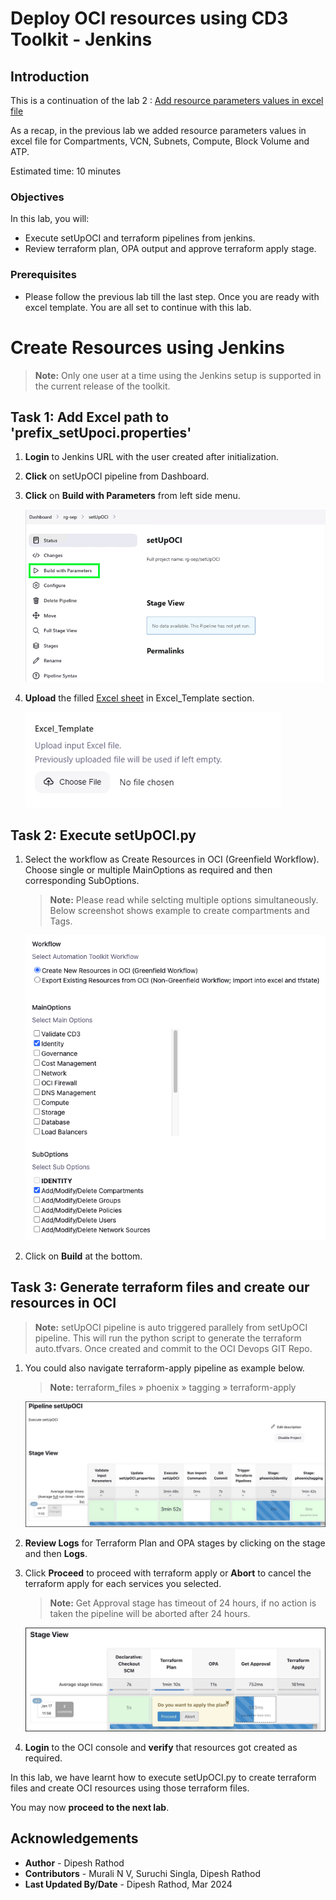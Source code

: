 # Deploy OCI resources using CD3 Toolkit - Jenkins

## Introduction

This is a continuation of the lab 2 : [Add resource parameters values in excel file](/cd3-automation-toolkit/add-resource-values-excel/add-resource.md)

As a recap, in the previous lab we added resource parameters values in excel file for Compartments, VCN, Subnets, Compute, Block Volume and ATP.

Estimated time: 10 minutes

### Objectives

In this lab, you will:

- Execute setUpOCI and terraform pipelines from jenkins.
- Review terraform plan, OPA output and approve terraform apply stage.

### Prerequisites

- Please follow the previous lab till the last step. Once you are ready with excel template. You are all set to continue with this lab.

# Create Resources using Jenkins
   
   >**Note:** Only one user at a time using the Jenkins setup is supported in the current release of the toolkit.

## Task 1: Add Excel path to 'prefix_setUpoci.properties'
1. **Login** to Jenkins URL with the user created after initialization.
2. **Click** on setUpOCI pipeline from Dashboard. 
3. **Click** on **Build with Parameters** from left side menu.

    ![BUILDPARAM](./images/jen_cr_build_param_v1.png "Build Parameter")    

4. **Upload** the filled [Excel sheet](https://github.com/oracle-devrel/cd3-automation-toolkit/blob/main/cd3_automation_toolkit/documentation/user_guide/ExcelTemplates.md) in Excel_Template section.
    
    ![EXCELTEMP](./images/jen_cr_excel_temp_v1.png "Excel Template")    

## Task 2: Execute setUpOCI.py
1. Select the workflow as Create Resources in OCI (Greenfield Workflow). Choose single or multiple MainOptions as required and then corresponding SubOptions.
    >**Note:** Please read while selcting multiple options simultaneously. Below screenshot shows example to create compartments and Tags.

    ![CREATRES](./images/jen_cr_res_v1.png "Create Resource")  

6. Click on **Build** at the bottom.

## Task 3: Generate terraform files and create our resources in OCI

   >**Note:** setUpOCI pipeline is auto triggered parallely from setUpOCI pipeline. This will run the python script to generate the terraform auto.tfvars. Once created and commit to the OCI Devops GIT Repo.

1. You could also navigate terraform-apply pipeline as example below.
    >**Note:** terraform_files » phoenix » tagging » terraform-apply

    ![CREATSTG](./images/jen_cr_stage.png "Stage of Resources")    

2. **Review Logs** for Terraform Plan and OPA stages by clicking on the stage and then **Logs**.
    
3. Click **Proceed** to proceed with terraform apply or **Abort** to cancel the terraform apply for each services you selected.
    >**Note:** Get Approval stage has timeout of 24 hours, if no action is taken the pipeline will be aborted after 24 hours. 

    ![APPROVAL](./images/jen_approval.png "Stage Approval")    

4. **Login** to the OCI console and **verify** that resources got created as required.

In this lab, we have learnt how to execute setUpOCI.py to create terraform files and create OCI resources using those terraform files.

You may now __proceed to the next lab__.

## Acknowledgements

- __Author__ - Dipesh Rathod
- __Contributors__ - Murali N V, Suruchi Singla, Dipesh Rathod
- __Last Updated By/Date__ - Dipesh Rathod, Mar 2024
